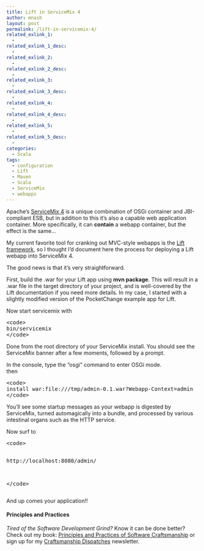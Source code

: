 ```yaml
---
title: Lift in ServiceMix 4
author: mnash
layout: post
permalink: /lift-in-servicemix-4/
related_exlink_1:
  - 
related_exlink_1_desc:
  - 
related_exlink_2:
  - 
related_exlink_2_desc:
  - 
related_exlink_3:
  - 
related_exlink_3_desc:
  - 
related_exlink_4:
  - 
related_exlink_4_desc:
  - 
related_exlink_5:
  - 
related_exlink_5_desc:
  - 
categories:
  - Scala
tags:
  - configuration
  - Lift
  - Maven
  - Scala
  - ServiceMix
  - webapps
---
```

Apache&#8217;s [ServiceMix 4][1] is a unique combination of OSGi container and JBI-compliant ESB, but in addition to this it&#8217;s also a capable web application container. More specifically, it can **contain** a webapp container, but the effect is the same&#8230;

My current favorite tool for cranking out MVC-style webapps is the [Lift framework][2], so I thought I&#8217;d document here the process for deploying a Lift webapp into ServiceMix 4.

The good news is that it&#8217;s very straightforward.

First, build the .war for your Lift app using **mvn package**. This will result in a .war file in the target directory of your project, and is well-covered by the Lift documentation if you need more details. In my case, I started with a slightly modified version of the PocketChange example app for Lift.

Now start servicemix with 

<div class="capsule" style="text-align: left">
  <pre>
&lt;code&gt;
bin/servicemix
&lt;/code&gt;
</pre>
</div>

Done from the root directory of your ServiceMix install. You should see the ServiceMix banner after a few moments, followed by a prompt.

In the console, type the &#8220;osgi&#8221; command to enter OSGi mode.  
then

<div class="capsule" style="text-align: left">
  <pre>
&lt;code&gt;
install war:file:///tmp/admin-0.1.war?Webapp-Context=admin
&lt;/code&gt;
</pre>
</div>

You&#8217;ll see some startup messages as your webapp is digested by ServiceMix, turned automagically into a bundle, and processed by various intestinal organs such as the HTTP service.

Now surf to 

<div class="capsule" style="text-align: left">
  <pre>
&lt;code&gt;

http://localhost:8080/admin/

&lt;/code&gt;
</pre>
</div>

And up comes your application!!

<div class="g-plusone" data-annotation="inline" data-width="300">
</div>

<!-- Place this tag after the last +1 button tag. -->

  


<div class="st-callout hastitle lightblue center" >
  <h4 class="st-callout-title ">
    Principles and Practices
  </h4>
  
  <div class="inside">
    <i>Tired of the Software Development Grind?</i> Know it can be done better? Check out my book: <a href="http://jglobal.com/principles-and-practices">Principles and Practices of Software Craftsmanship</a> or sign up for my <a href="http://jglobal.com/dispatches/">Craftsmanship Dispatches</a> newsletter.
  </div>
</div>

<div class="clear">
</div>

 [1]: http://servicemix.apache.org/SMX4/index.html
 [2]: http://liftweb.net/